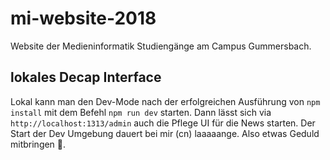 # mi-website-2018
Website der Medieninformatik Studiengänge am Campus Gummersbach.

## lokales Decap Interface

Lokal kann man den Dev-Mode nach der erfolgreichen Ausführung von `npm install` mit dem Befehl `npm run dev` starten. Dann lässt sich via `http://localhost:1313/admin` auch die Pflege UI für die News starten. Der Start der Dev Umgebung dauert bei mir (cn) laaaaange. Also etwas Geduld mitbringen 🥳.

